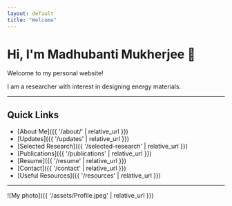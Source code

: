 ```yaml
---
layout: default
title: "Welcome"
---
```


# Hi, I'm Madhubanti Mukherjee 👋

Welcome to my personal website!

I am a researcher with interest in designing energy materials.

---

## Quick Links

- [About Me]({{ '/about/' | relative_url }})
- [Updates]({{ '/updates' | relative_url }})
- [Selected Research]({{ '/selected-research' | relative_url }})
- [Publications]({{ '/publications' | relative_url }})
- [Resume]({{ '/resume' | relative_url }})
- [Contact]({{ '/contact' | relative_url }})
- [Useful Resources]({{ '/resources' | relative_url }})

---

![My photo]({{ '/assets/Profile.jpeg' | relative_url }})
